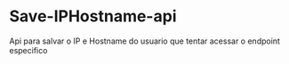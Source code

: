 # Save-IPHostname-api
Api para salvar o IP e Hostname do usuario que tentar acessar o endpoint especifico
